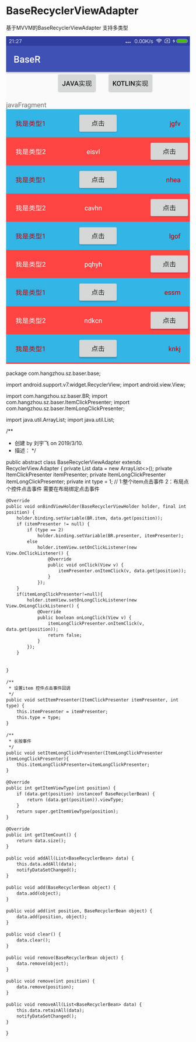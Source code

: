 # BaseRecyclerViewAdapter
基于MVVM的BaseRecyclerViewAdapter
支持多类型

 ![image](https://github.com/tzz2015/BaseRecyclerViewAdapter/blob/master/app/src/main/java/img/20B74A8A397F4BE3AA857DD5B6C05278.jpg)

package com.hangzhou.sz.baser.base;

import android.support.v7.widget.RecyclerView;
import android.view.View;

import com.hangzhou.sz.baser.BR;
import com.hangzhou.sz.baser.ItemClickPresenter;
import com.hangzhou.sz.baser.ItemLongClickPresenter;

import java.util.ArrayList;
import java.util.List;

/**
 * 创建 by 刘宇飞 on 2019/3/10.
 * 描述：
 */

public abstract class BaseRecyclerViewAdapter extends RecyclerView.Adapter<BaseRecyclerViewHolder> {
    private List<BaseRecyclerBean> data = new ArrayList<>();
    private ItemClickPresenter itemPresenter;
    private ItemLongClickPresenter itemLongClickPresenter;
    private int type = 1; // 1:整个item点击事件 2：布局点个控件点击事件 需要在布局绑定点击事件

    @Override
    public void onBindViewHolder(BaseRecyclerViewHolder holder, final int position) {
        holder.binding.setVariable(BR.item, data.get(position));
        if (itemPresenter != null) {
            if (type == 2)
                holder.binding.setVariable(BR.presenter, itemPresenter);
            else
                holder.itemView.setOnClickListener(new View.OnClickListener() {
                    @Override
                    public void onClick(View v) {
                        itemPresenter.onItemClick(v, data.get(position));
                    }
                });
        }
        if(itemLongClickPresenter!=null){
            holder.itemView.setOnLongClickListener(new View.OnLongClickListener() {
                @Override
                public boolean onLongClick(View v) {
                    itemLongClickPresenter.onItemClick(v, data.get(position));
                    return false;
                }
            });
        }


    }

    /**
     * 设置item 控件点击事件回调
     */
    public void setItemPresenter(ItemClickPresenter itemPresenter, int type) {
        this.itemPresenter = itemPresenter;
        this.type = type;
    }

    /**
     * 长按事件
     */
    public void setItemLongClickPresenter(ItemLongClickPresenter itemLongClickPresenter){
        this.itemLongClickPresenter=itemLongClickPresenter;
    }

    @Override
    public int getItemViewType(int position) {
        if (data.get(position) instanceof BaseRecyclerBean) {
            return (data.get(position)).viewType;
        }
        return super.getItemViewType(position);
    }

    @Override
    public int getItemCount() {
        return data.size();
    }

    public void addAll(List<BaseRecyclerBean> data) {
        this.data.addAll(data);
        notifyDataSetChanged();
    }

    public void add(BaseRecyclerBean object) {
        data.add(object);
    }

    public void add(int position, BaseRecyclerBean object) {
        data.add(position, object);
    }

    public void clear() {
        data.clear();
    }

    public void remove(BaseRecyclerBean object) {
        data.remove(object);
    }

    public void remove(int position) {
        data.remove(position);
    }

    public void removeAll(List<BaseRecyclerBean> data) {
        this.data.retainAll(data);
        notifyDataSetChanged();
    }

}

